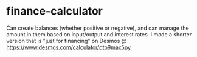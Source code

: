 # finance-calculator
Can create balances (whether positive or negative), and can manage the amount in them based on input/output and interest rates.
I made a shorter version that is "just for financing" on Desmos @ https://www.desmos.com/calculator/qtp9max5py
